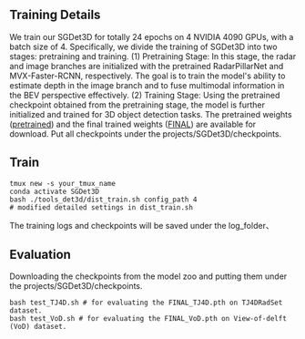 ## Training Details

We train our SGDet3D for totally 24 epochs on 4 NVIDIA 4090 GPUs, with a batch size of 4. Specifically, we divide the training of SGDet3D into two stages: pretraining and training. (1) Pretraining Stage: In this stage, the radar and image branches are initialized with the pretrained RadarPillarNet and MVX-Faster-RCNN, respectively. The goal is to train the model's ability to estimate depth in the image branch and to fuse multimodal information in the BEV perspective effectively. (2) Training Stage: Using the pretrained checkpoint obtained from the pretraining stage, the model is further initialized and trained for 3D object detection tasks. The pretrained weights ([pretrained](https://github.com/shawnnnkb/SGDet3D/releases/download/weights-and-checkpoints/pretrained_ckpt.zip)) and the final trained weights ([FINAL](https://github.com/shawnnnkb/SGDet3D/releases/download/weights-and-checkpoints/final_ckpt.zip)) are available for download. Put all checkpoints under the projects/SGDet3D/checkpoints.

## Train

```
tmux new -s your_tmux_name
conda activate SGDet3D
bash ./tools_det3d/dist_train.sh config_path 4
# modified detailed settings in dist_train.sh
```

The training logs and checkpoints will be saved under the log_folder、

## Evaluation

Downloading the checkpoints from the model zoo and putting them under the projects/SGDet3D/checkpoints.
```
bash test_TJ4D.sh # for evaluating the FINAL_TJ4D.pth on TJ4DRadSet dataset.
bash test_VoD.sh # for evaluating the FINAL_VoD.pth on View-of-delft (VoD) dataset.
```